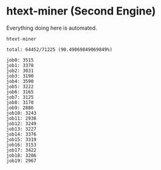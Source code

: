 # htext-miner (Second Engine)

Everything doing here is automated.

```
htext-miner

total: 64452/71225 (90.49069849069849%)

job0: 3515
job1: 3378
job2: 3031
job3: 3190
job4: 3590
job5: 3222
job6: 3165
job7: 3125
job8: 3170
job9: 2886
job10: 3243
job11: 2938
job12: 3249
job13: 3227
job14: 3376
job15: 3319
job16: 3153
job17: 3422
job18: 3286
job19: 2967
```